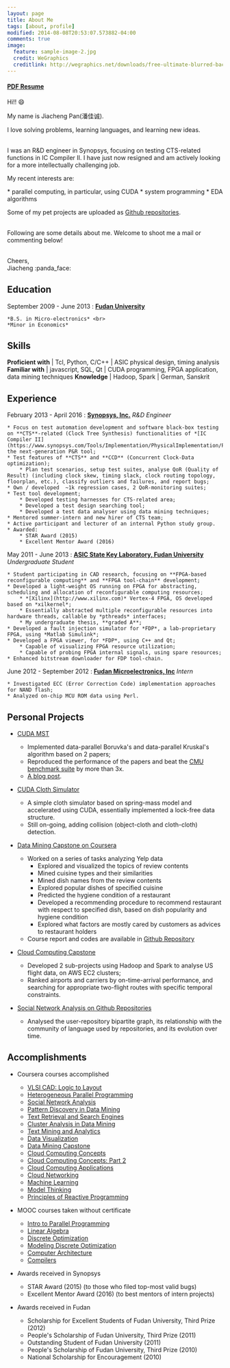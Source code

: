 ```yaml
---
layout: page
title: About Me
tags: [about, profile]
modified: 2014-08-08T20:53:07.573882-04:00
comments: true
image:
  feature: sample-image-2.jpg
  credit: WeGraphics
  creditlink: http://wegraphics.net/downloads/free-ultimate-blurred-background-pack/
---
```


#### [PDF Resume](/about/jiacheng-pan.pdf)

Hi!! :smile:

My name is Jiacheng Pan(潘佳诚).

I love solving problems, learning languages, and learning new ideas.
<br><br>

I was an R&D engineer in Synopsys, focusing on testing CTS-related functions in IC Compiler II.
I have just now resigned and am actively looking for a more intellectually challenging job.

My recent interests are:
<p></p>
* parallel computing, in particular, using CUDA
* system programming
* EDA algorithms


Some of my pet projects are uploaded as [Github repositories](http://github.com/jiachengpan).
<br><br>

Following are some details about me. Welcome to shoot me a mail or commenting below!

<br>
Cheers, <br>
Jiacheng :panda_face:


Education
---------
September 2009 - June 2013
: **[Fudan University](http://www.fudan.edu.cn)**

    *B.S. in Micro-electronics* <br>
    *Minor in Economics*

Skills
------

**Proficient with** | Tcl, Python, C/C++
                    | ASIC physical design, timing analysis
**Familiar with**   | javascript, SQL, Qt
                    | CUDA programming, FPGA application, data mining techniques
**Knowledge**       | Hadoop, Spark
                    | German, Sanskrit

Experience
----------

February 2013 - April 2016
: **[Synopsys, Inc.](http://synopsys.com)** *R&D Engineer*

    * Focus on test automation development and software black-box testing
    on **CTS**-related (Clock Tree Synthesis) functionalities of *[IC Compiler II](https://www.synopsys.com/Tools/Implementation/PhysicalImplementation/Pages/ICCompilerII.aspx)*, the next-generation P&R tool;
    * Test features of **CTS** and **CCD** (Concurrent Clock-Data optimization);
        * Plan test scenarios, setup test suites, analyse QoR (Quality of Result) (including clock skew, timing slack, clock routing topology, floorplan, etc.), classify outliers and failures, and report bugs;
    * Own / developed  ~1k regression cases, 2 QoR-monitoring suites;
    * Test tool development;
        * Developed testing harnesses for CTS-related area;
        * Developed a test design searching tool;
        * Developed a test data analyser using data mining techniques;
    * Mentored summer-intern and new hirer of CTS team;
    * Active participant and lecturer of an internal Python study group.
    * Awarded:
        * STAR Award (2015)
        * Excellent Mentor Award (2016)


May 2011 - June 2013
: **[ASIC State Key Laboratory, Fudan University](http://sme.fudan.edu.cn/)** *Undergraduate Student*

    * Student participating in CAD research, focusing on **FPGA-based reconfigurable computing** and **FPGA tool-chain** development;
    * Developed a light-weight OS running on FPGA for abstracting, scheduling and allocation of reconfigurable computing resources;
        * *[Xilinx](http://www.xilinx.com)* Vertex-4 FPGA, OS developed based on *xilkernel*;
        * Essentially abstracted multiple reconfigurable resources into hardware threads, callable by *pthreads* interfaces;
        * My undergraduate thesis, **graded A**;
    * Developed a fault injection simulator for *FDP*, a lab-proprietary FPGA, using *Matlab Simulink*;
    * Developed a FPGA viewer, for *FDP*, using C++ and Qt;
        * Capable of visualizing FPGA resource utilization;
        * Capable of probing FPGA internal signals, using spare resources;
    * Enhanced bitstream downloader for FDP tool-chain.


June 2012 - September 2012
: **[Fudan Microelectronics, Inc](http://www.fmsh.com/)** *Intern*
  
    * Investigated ECC (Error Correction Code) implementation approaches for NAND flash;
    * Analyzed on-chip MCU ROM data using Perl.

Personal Projects
-----------------

* [CUDA MST](https://github.com/jiachengpan/cudaMST)
    * Implemented data-parallel Boruvka's and data-parallel Kruskal's algorithm based on 2 papers;
    * Reproduced the performance of the papers and beat the [CMU benchmark suite](http://www.cs.cmu.edu/~pbbs/benchmarks.html) by more than 3x.
    * [A blog post](http://jiacheng.space/cuda-mst/).

* [CUDA Cloth Simulator](https://github.com/jiachengpan/clothSimulator)
    * A simple cloth simulator based on spring-mass model and accelerated using CUDA, essentially implemented a lock-free data structure.
    * Still on-going, adding collision (object-cloth and cloth-cloth) detection.

* [Data Mining Capstone on Coursera](https://www.coursera.org/course/dataminingcapstone)
    * Worked on a series of tasks analyzing Yelp data
        * Explored and visualized the topics of review contents
        * Mined cuisine types and their similarities
        * Mined dish names from the review contents
        * Explored popular dishes of specified cuisine
        * Predicted the hygiene condition of a restaurant
        * Developed a recommending procedure to recommend restaurant with respect to specified dish, based on dish popularity and hygiene condition
        * Explored what factors are mostly cared by customers as advices to restaurant holders
    * Course report and codes are available in [Github Repository](https://github.com/jiachengpan/dataminingcapstone)

* [Cloud Computing Capstone](https://github.com/jiachengpan/cloudcapstone)
    * Developed 2 sub-projects using Hadoop and Spark to analyse US flight data, on AWS EC2 clusters;
    * Ranked airports and carriers by on-time-arrival performance, and searching for appropriate two-flight routes with specific temporal constraints.

* [Social Network Analysis on Github Repositories](https://github.com/jiachengpan/sna)
    * Analysed the user-repository bipartite graph, its relationship with the community of language used by repositories, and its evolution over time.

Accomplishments
---------------
* Coursera courses accomplished
    * [VLSI CAD: Logic to Layout](https://www.coursera.org/account/accomplishments/records/U3yHLUn4kgqUBnrm)
    * [Heterogeneous Parallel Programming](https://www.coursera.org/account/accomplishments/records/S8kV8jDwuXkXaAkK)
    * [Social Network Analysis](https://www.coursera.org/account/accomplishments/records/RnG3xSKgbA2sFVmL)
    * [Pattern Discovery in Data Mining](https://www.coursera.org/account/accomplishments/records/h6T4wR3vCnaj9bsz)
    * [Text Retrieval and Search Engines](https://www.coursera.org/account/accomplishments/records/RkE5zZLqWWzupQvr)
    * [Cluster Analysis in Data Mining](https://www.coursera.org/account/accomplishments/records/L5UvB7E9fWTKYYTQ)
    * [Text Mining and Analytics](https://www.coursera.org/account/accomplishments/records/vQrT56nJ2tekpEuw)
    * [Data Visualization](https://www.coursera.org/account/accomplishments/records/m3UkMK7KyCJJBHEb)
    * [Data Mining Capstone](https://www.coursera.org/account/accomplishments/records/eaqcu5YgS783QDTp)
    * [Cloud Computing Concepts](https://www.coursera.org/account/accomplishments/records/HKJ3nJeREZKhSjcg)
    * [Cloud Computing Concepts: Part 2](https://www.coursera.org/account/accomplishments/records/KZb72bG9RGmVMLq3)
    * [Cloud Computing Applications](https://www.coursera.org/account/accomplishments/records/s3G4JfJTHajqummY)
    * [Cloud Networking](https://www.coursera.org/account/accomplishments/records/K85fDFqWgYucaVNY)
    * [Machine Learning](/attachments/coursera-ml.pdf)
    * [Model Thinking](/attachments/coursera-modelthinking.pdf)
    * [Principles of Reactive Programming](/attachments/coursera-reactive.pdf)

* MOOC courses taken without certificate
    * [Intro to Parallel Programming](https://www.udacity.com/course/intro-to-parallel-programming--cs344)
    * [Linear Algebra](http://ocw.mit.edu/courses/mathematics/18-06-linear-algebra-spring-2010/)
    * [Discrete Optimization](https://www.coursera.org/course/optimization)
    * [Modeling Discrete Optimization](https://www.coursera.org/course/modelingoptimization)
    * [Computer Architecture](https://www.coursera.org/course/comparch)
    * [Compilers](https://www.coursera.org/course/compilers)

* Awards received in Synopsys
    * STAR Award (2015) (to those who filed top-most valid bugs)
    * Excellent Mentor Award (2016) (to best mentors of intern projects)

* Awards received in Fudan
    * Scholarship for Excellent Students of Fudan University, Third Prize (2012)
    * People's Scholarship of Fudan University, Third Prize (2011)
    * Outstanding Student of Fudan University (2011)
    * People's Scholarship of Fudan University, Third Prize (2010)
    * National Scholarship for Encouragement (2010)


